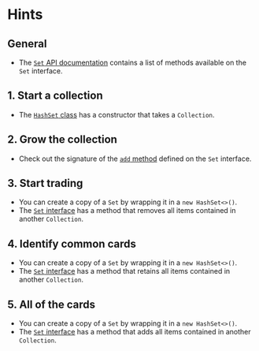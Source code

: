 # Hints

## General

- The [`Set` API documentation][set-docs] contains a list of methods available on the `Set` interface.

## 1. Start a collection

- The [`HashSet` class][hashset-docs] has a constructor that takes a `Collection`.

## 2. Grow the collection

- Check out the signature of the [`add` method][set-add-docs] defined on the `Set` interface.

## 3. Start trading

- You can create a copy of a `Set` by wrapping it in a `new HashSet<>()`.
- The [`Set` interface][set-docs] has a method that removes all items contained in another `Collection`.

## 4. Identify common cards

- You can create a copy of a `Set` by wrapping it in a `new HashSet<>()`.
- The [`Set` interface][set-docs] has a method that retains all items contained in another `Collection`.

## 5. All of the cards

- You can create a copy of a `Set` by wrapping it in a `new HashSet<>()`.
- The [`Set` interface][set-docs] has a method that adds all items contained in another `Collection`.

[hashset-docs]: https://docs.oracle.com/en/java/javase/21/docs/api/java.base/java/util/HashSet.html
[set-add-docs]: https://docs.oracle.com/en/java/javase/21/docs/api/java.base/java/util/Set.html#add(E)
[set-docs]: https://docs.oracle.com/en/java/javase/21/docs/api/java.base/java/util/Set.html